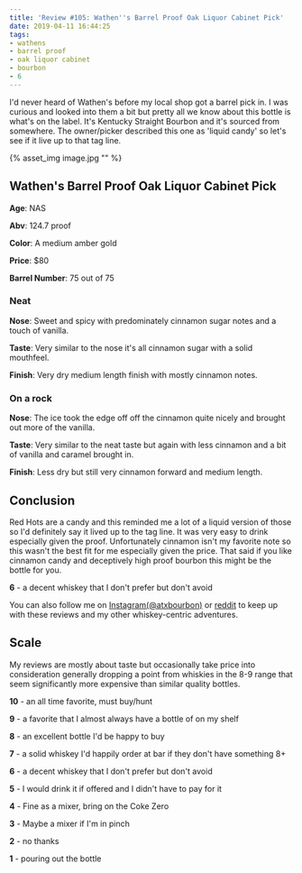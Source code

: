 ```yaml
---
title: 'Review #105: Wathen''s Barrel Proof Oak Liquor Cabinet Pick'
date: 2019-04-11 16:44:25
tags:
- wathens
- barrel proof
- oak liquor cabinet
- bourbon
- 6
---
```


I'd never heard of Wathen's before my local shop got a barrel pick in. I was curious and looked into them a bit but pretty all we know about this bottle is what's on the label. It's Kentucky Straight Bourbon and it's sourced from somewhere. The owner/picker described this one as 'liquid candy' so let's see if it live up to that tag line.

{% asset_img image.jpg "" %}

## Wathen's Barrel Proof Oak Liquor Cabinet Pick
**Age**: NAS

**Abv**: 124.7 proof

**Color**: A medium amber gold 

**Price**: $80

**Barrel Number**: 75 out of 75

### Neat
**Nose**: Sweet and spicy with predominately cinnamon sugar notes and a touch of vanilla.

**Taste**: Very similar to the nose it's all cinnamon sugar with a solid mouthfeel.

**Finish**: Very dry medium length finish with mostly cinnamon notes.

### On a rock
**Nose**: The ice took the edge off off the cinnamon quite nicely and brought out more of the vanilla.

**Taste**: Very similar to the neat taste but again with less cinnamon and a bit of vanilla and caramel brought in.

**Finish**: Less dry but still very cinnamon forward and medium length.

## Conclusion
Red Hots are a candy and this reminded me a lot of a liquid version of those so I'd definitely say it lived up to the tag line. It was very easy to drink especially given the proof. Unfortunately cinnamon isn't my favorite note so this wasn't the best fit for me especially given the price. That said if you like cinnamon candy and deceptively high proof bourbon this might be the bottle for you.

**6** - a decent whiskey that I don't prefer but don't avoid

You can also follow me on [Instagram(@atxbourbon)](https://www.instagram.com/atxbourbon/) or [reddit](https://www.reddit.com/r/scottmotorraddrinks/) to keep up with these reviews and my other whiskey-centric adventures.

## Scale
My reviews are mostly about taste but occasionally take price into consideration generally dropping a point from whiskies in the 8-9 range that seem significantly more expensive than similar quality bottles.

**10** - an all time favorite, must buy/hunt

**9** - a favorite that I almost always have a bottle of on my shelf

**8** - an excellent bottle I'd be happy to buy

**7** - a solid whiskey I'd happily order at bar if they don't have something 8+

**6** - a decent whiskey that I don't prefer but don't avoid

**5** - I would drink it if offered and I didn't have to pay for it

**4** - Fine as a mixer, bring on the Coke Zero

**3** - Maybe a mixer if I'm in  pinch

**2** - no thanks

**1** - pouring out the bottle  
